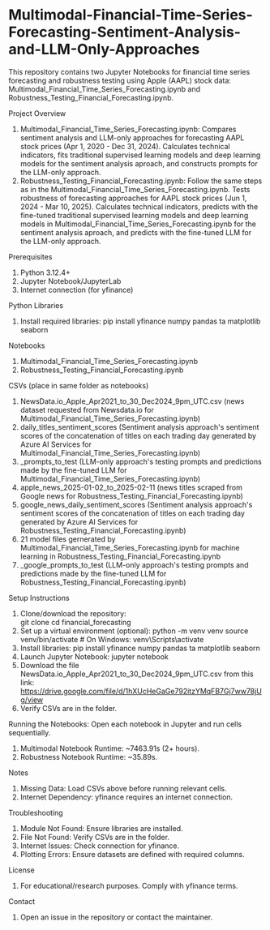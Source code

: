 # Multimodal-Financial-Time-Series-Forecasting-Sentiment-Analysis-and-LLM-Only-Approaches
This repository contains two Jupyter Notebooks for financial time series forecasting and robustness testing using Apple (AAPL) stock data: Multimodal_Financial_Time_Series_Forecasting.ipynb and Robustness_Testing_Financial_Forecasting.ipynb.

Project Overview
1. Multimodal_Financial_Time_Series_Forecasting.ipynb: Compares sentiment analysis and LLM-only approaches for forecasting AAPL stock prices (Apr 1, 2020 - Dec 31, 2024). Calculates technical indicators, fits traditional supervised learning models and deep learning models for the sentiment analysis aproach, and constructs prompts for the LLM-only approach.
2. Robustness_Testing_Financial_Forecasting.ipynb: Follow the same steps as in the Multimodal_Financial_Time_Series_Forecasting.ipynb. Tests robustness of forecasting approaches for AAPL stock prices (Jun 1, 2024 - Mar 10, 2025). Calculates technical indicators, predicts with the fine-tuned traditional supervised learning models and deep learning models in Multimodal_Financial_Time_Series_Forecasting.ipynb for the sentiment analysis aproach, and predicts with the fine-tuned LLM for the LLM-only approach.

Prerequisites
1. Python 3.12.4+
2. Jupyter Notebook/JupyterLab
3. Internet connection (for yfinance)

Python Libraries
1. Install required libraries: pip install yfinance numpy pandas ta matplotlib seaborn

Notebooks
1. Multimodal_Financial_Time_Series_Forecasting.ipynb
2. Robustness_Testing_Financial_Forecasting.ipynb

CSVs (place in same folder as notebooks)
1. NewsData.io_Apple_Apr2021_to_30_Dec2024_9pm_UTC.csv (news dataset requested from Newsdata.io for Multimodal_Financial_Time_Series_Forecasting.ipynb)
2. daily_titles_sentiment_scores (Sentiment analysis approach's sentiment scores of the concatenation of titles on each trading day generated by Azure AI Services for Multimodal_Financial_Time_Series_Forecasting.ipynb)
3. _prompts_to_test (LLM-only approach's testing prompts and predictions made by the fine-tuned LLM for Multimodal_Financial_Time_Series_Forecasting.ipynb)
4. apple_news_2025-01-02_to_2025-02-11 (news titles scraped from Google news for Robustness_Testing_Financial_Forecasting.ipynb)
5. google_news_daily_sentiment_scores (Sentiment analysis approach's sentiment scores of the concatenation of titles on each trading day generated by Azure AI Services for Robustness_Testing_Financial_Forecasting.ipynb)
6. 21 model files gernerated by  Multimodal_Financial_Time_Series_Forecasting.ipynb for machine learning in Robustness_Testing_Financial_Forecasting.ipynb
7. _google_prompts_to_test (LLM-only approach's testing prompts and predictions made by the fine-tuned LLM for Robustness_Testing_Financial_Forecasting.ipynb)


Setup Instructions
1. Clone/download the repository:  
git clone <repository-url>
cd financial_forecasting
2. Set up a virtual environment (optional):
python -m venv venv
source venv/bin/activate  # On Windows: venv\Scripts\activate
3. Install libraries:
pip install yfinance numpy pandas ta matplotlib seaborn
4. Launch Jupyter Notebook:
jupyter notebook
5. Download the file NewsData.io_Apple_Apr2021_to_30_Dec2024_9pm_UTC.csv from this link: https://drive.google.com/file/d/1hXUcHeGaGe792itzYMqFB7Gj7ww78jUg/view
6. Verify CSVs are in the folder.
   

Running the Notebooks: Open each notebook in Jupyter and run cells sequentially.
1. Multimodal Notebook Runtime: ~7463.91s (2+ hours).
2. Robustness Notebook Runtime: ~35.89s.
  
Notes
1. Missing Data: Load CSVs above before running relevant cells.
2. Internet Dependency: yfinance requires an internet connection.

Troubleshooting
1. Module Not Found: Ensure libraries are installed.
2. File Not Found: Verify CSVs are in the folder.
3. Internet Issues: Check connection for yfinance.
4. Plotting Errors: Ensure datasets are defined with required columns.

License
1. For educational/research purposes. Comply with yfinance terms.

Contact
1. Open an issue in the repository or contact the maintainer.
